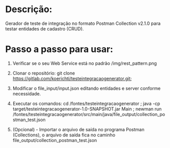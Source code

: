 # Descrição:
Gerador de teste de integração no formato Postman Collection v2.1.0 para testar entidades de cadastro (CRUD).

# Passo a passo para usar:
1. Verificar se o seu Web Service está no padrão /img/rest_pattern.png
2. Clonar o repositório: git clone https://gitlab.com/koerichti/testeintegracaogenerator.git;
3. Modificar o file_input/input.json editando entidades e server conforme necessidade.
4. Executar os comandos:
cd /fontes/testeintegracaogenerator ; java -cp target/testeintegracaogenerator-1.0-SNAPSHOT.jar Main ; newman run /fontes/testeintegracaogenerator/src/main/java/file_output/collection_postman_test.json 

5. (Opcional) - Importar o arquivo de saída no programa Postman (Collections), o arquivo de saída fica no caminho file_output/collection_postman_test.json
